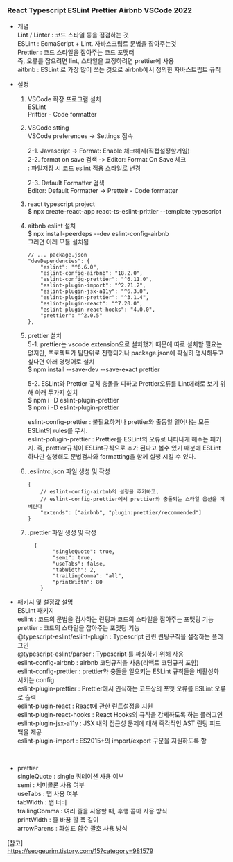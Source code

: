 ### React Typescript ESLint Prettier Airbnb VSCode 2022

- 개념 <br>
    Lint / Linter : 코드 스타일 등을 점검하는 것<br>
    ESLint : EcmaScript + Lint. 자바스크립트 문법을 잡아주는것<br>
    Prettier : 코드 스타일을 잡아주는 코드 포맷터<br>
    즉, 오류를 잡으려면 lint, 스타일을 교정하려면 prettier에 사용<br>
    aitbnb : ESLint 로 가장 많이 쓰는 것으로 airbnb에서 정의한 자바스트립트 규칙<br>

- 설정<br>
    1.  VSCode 확장 프로그램 설치  <br>
        ESLint  <br>
        Prittier - Code formatter<br>
   
    2.  VSCode stting  <br>
         VSCode preferences -> Settings 접속<br>
   
        2-1. Javascript -> Format: Enable 체크해제(직접설정할거임)<br>
        2-2. format on save 검색 -> Editor: Format On Save 체크<br>
        : 파일저장 시 코드 eslint 적용 스타일로 변경<br>
   
        2-3. Default Formatter 검색<br>
        Editor: Default Formatter -> Pretteir - Code formatter<br>
   
    3.  react typescript project  <br>
        $ npx create-react-app react-ts-eslint-prittier --template typescript<br>
   
    4.  aitbnb eslint 설치  <br>
         $ npx install-peerdeps --dev eslint-config-airbnb<br>
        그러면 아래 모듈 설치됨 <br>
        
        ```
        // ... package.json
        "devDependencies": {
            "eslint": "^6.6.0",
            "eslint-config-airbnb": "18.2.0",
            "eslint-config-prettier": "^6.11.0",
            "eslint-plugin-import": "^2.21.2",
            "eslint-plugin-jsx-a11y": "^6.3.0",
            "eslint-plugin-prettier": "^3.1.4",
            "eslint-plugin-react": "^7.20.0",
            "eslint-plugin-react-hooks": "4.0.0",
            "prettier": "^2.0.5"
        },
        ```
            
    5.  prettier 설치 <br>
        5-1. prettier는 vscode extension으로 설치했기 때문에 따로 설치할 필요는 없지만, 프로젝트가 팀단위로 진행되거나 package.json에 확실히 명시해두고 싶다면 아래 명령어로 설치 <br>
        $ npm install --save-dev --save-exact prettier  <br>

        5-2. ESLint와 Prettier 규칙 충돌을 피하고 Prettier오류를 Lint에러로 보기 위해 아래 두가지 설치 <br>
        $ npm i -D eslint-plugin-prettier <br>
        $ npm i -D eslint-plugin-prettier <br>
 
        eslint-config-prettier : 불필요하거나 prettier와 출동일 일어나는 모든 ESLint의 rules를 무시. <br>
        eslint-polugin-prettier : Prettier를 ESLint의 오류로 나타나게 해주는 패키지. 즉, prettier규칙이 ESLint규칙으로 추가 된다고 볼수 있기 때분에 ESLint 하나만 실행해도 문법검사와 formatting을 함께 실행 시킬 수 있다. <br>

    6.  .eslintrc.json 파일 생성 및 작성  <br>
    
        ```
        {
            // eslint-config-airbnb의 설정을 추가하고,
            // eslint-config-prettier에서 prettier와 충돌되는 스타일 옵션을 꺼버린다
            "extends": ["airbnb", "plugin:prettier/recommended"]
        }
        ```

    7.  .prettier 파일 생성 및 작성 <br>
    
        ```
          {
                "singleQuote": true,
                "semi": true,
                "useTabs": false,
                "tabWidth": 2,
                "trailingComma": "all",
                "printWidth": 80
            }
           ```

- 패키지 및 설정값 설명  <br>
  ESLint 패키지  <br>
  eslint : 코드의 문법을 검사하는 린팅과 코드의 스타일을 잡아주는 포맷팅 기능<br>
  prettier : 코드의 스타일을 잡아주는 포맷팅 기능<br>
  @typescript-eslint/eslint-plugin : Typescript 관련 린팅규칙을 설정하는 플러그인<br>
  @typescript-eslint/parser : Typescript 를 파싱하기 위해 사용<br>
  eslint-config-airbnb : airbnb 코딩규칙을 사용(리액트 코딩규칙 포함)<br>
  eslint-config-prettier : prettier와 충돌을 일으키는 ESLint 규칙들을 비활성화 시키는 config<br>
  eslint-plugin-prettier : Prettier에서 인식하는 코드상의 포맷 오류를 ESLint 오류로 출력<br>
  eslint-plugin-react : React에 관한 린트설정을 지원<br>
  eslint-plugin-react-hooks : React Hooks의 규칙을 강제하도록 하는 플러그인<br>
  eslint-plugin-jsx-a11y : JSX 내의 접근성 문제에 대해 즉각적인 AST 린팅 피드백을 제공<br>
  eslint-plugin-import : ES2015+의 import/export 구문을 지원하도록 함<br>
<br>

- prettier  <br>
    singleQuote : single 쿼테이션 사용 여부 <br> 
    semi : 세미콜론 사용 여부  <br>
    useTabs : 탭 사용 여부  <br>
    tabWidth : 탭 너비  <br>
    trailingComma : 여러 줄을 사용할 때, 후행 콤마 사용 방식  <br>
    printWidth : 줄 바꿈 할 폭 길이  <br>
    arrowParens : 화살표 함수 괄호 사용 방식<br>

[참고]  
https://seogeurim.tistory.com/15?category=981579
